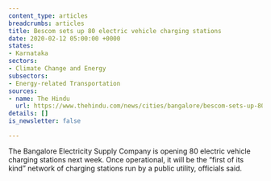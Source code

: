 ```yaml
---
content_type: articles
breadcrumbs: articles
title: Bescom sets up 80 electric vehicle charging stations
date: 2020-02-12 05:00:00 +0000
states:
- Karnataka
sectors:
- Climate Change and Energy
subsectors:
- Energy-related Transportation
sources:
- name: The Hindu
  url: https://www.thehindu.com/news/cities/bangalore/bescom-sets-up-80-electric-vehicle-charging-stations/article30743515.ece
details: []
is_newsletter: false

---
```

The Bangalore Electricity Supply Company is opening 80 electric vehicle charging stations next week. Once operational, it will be the “first of its kind” network of charging stations run by a public utility, officials said.
